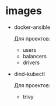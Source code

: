 # images

- docker-ansible

  Для проектов:
    - users
    - balancers
    - drivers


- dind-kubectl

  Для проектов:
    - trivy